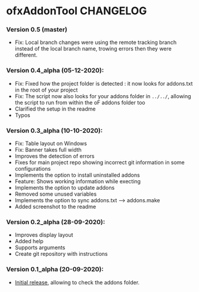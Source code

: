 ofxAddonTool CHANGELOG
======================
### Version 0.5 (master)
- Fix: Local branch changes were using the remote tracking branch instead of the local branch name, trowing errors then they were different.

### Version 0.4_alpha (05-12-2020):
- Fix: Fixed how the project folder is detected : it now looks for addons.txt in the root of your project
- Fix: The script now also looks for your addons folder in `../../`, allowing the script to run from within the oF addons folder too
- Clarified the setup in the readme
- Typos

### Version 0.3_alpha (10-10-2020):
- Fix: Table layout on Windows
- Fix: Banner takes full width
- Improves the detection of errors
- Fixes for main project repo showing incorrect git information in some configurations
- Implements the option to install uninstalled addons
- Feature: Shows working information while execting
- Implements the option to update addons
- Removed some unused variables
- Implements the option to sync addons.txt --> addons.make
- Added screenshot to the readme

### Version 0.2_alpha (28-09-2020):
- Improves display layout
- Added help
- Supports arguments
- Create git repository with instructions

### Version 0.1_alpha (20-09-2020):
- [Initial release](https://github.com/d3cod3/Mosaic/commit/da0737283725eed5f7431ef09f024f8fe27a3158), allowing to check the addons folder.

